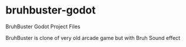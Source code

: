 # bruhbuster-godot

BruhBuster Godot Project Files

BruhBuster is clone of very old arcade game but with Bruh Sound effect
